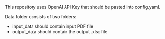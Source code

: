 This repository uses OpenAI API Key that should be pasted into config.yaml.

Data folder consists of two folders:
- input_data should contain input PDF file
- output_data should contain the output .xlsx file
